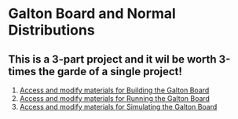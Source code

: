 # Galton Board and Normal Distributions
##  This is a 3-part project and it wil be worth 3-times the garde of a single project!
1. [Access and modify materials for Building the Galton Board](https://bushastrolab.com/hub/user-redirect/git-pull?repo=https%3A%2F%2Fgithub.com%2Fchandrunarayan%2Ffcsr&branch=gh-pages&urlpath=lab%2Ftree%2Ffcsr%2Fprojects%2Fgalton_board%2F1_galton_board_build.ipynb?reset)
1. [Access and modify materials for Running the Galton Board](https://bushastrolab.com/hub/user-redirect/git-pull?repo=https%3A%2F%2Fgithub.com%2Fchandrunarayan%2Ffcsr&branch=gh-pages&urlpath=lab%2Ftree%2Ffcsr%2Fprojects%2Fgalton_board%2F2_galton_board_run.ipynb?reset)
1. [Access and modify materials for Simulating the Galton Board](https://bushastrolab.com/hub/user-redirect/git-pull?repo=https%3A%2F%2Fgithub.com%2Fchandrunarayan%2Ffcsr&branch=gh-pages&urlpath=lab%2Ftree%2Ffcsr%2Fprojects%2Fgalton_board%2F3_galton_board_simulation.ipynb?reset)
